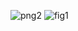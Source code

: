 ![png2](https://raw.githubusercontent.com/klkorfuyb/my-images/main/pic2.png)
![fig1](https://raw.githubusercontent.com/klkorfuyb/my-images/main/fig.png)
